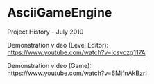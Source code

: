 # AsciiGameEngine
Project History - July 2010

Demonstration video (Level Editor):<br>
https://www.youtube.com/watch?v=icsvozg117A

Demonstration video (Game):<br>
https://www.youtube.com/watch?v=6MjfnAkBzrI

